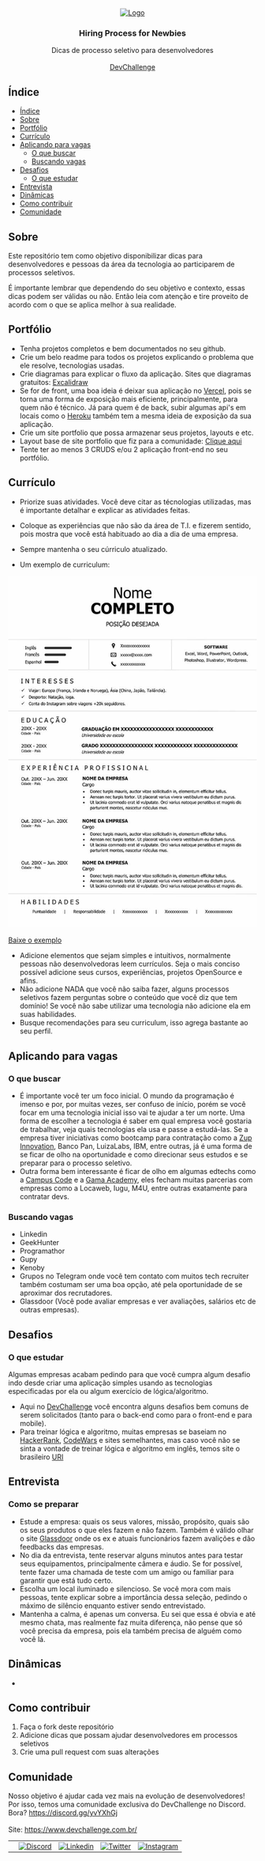 <br />
<p align="center">
    <a href="https://devchallenge.com.br/">
    <img src="https://trello-attachments.s3.amazonaws.com/590fa896d2d25e50583de620/500x500/0bdcc819ea145cb0167619c6d00f2174/D.png" alt="Logo" width="100" height="100">
  </a>
  
  <h3 align="center">Hiring Process for Newbies</h3>

  <p align="center">
    Dicas de processo seletivo para desenvolvedores
       <br />
    <br />
     <a href="https://www.devchallenge.com.br/">DevChallenge</a>
  </p>

## Índice

- [Índice](#índice)
- [Sobre](#sobre)
- [Portfólio](#portfólio)
- [Currículo](#currículo)
- [Aplicando para vagas](#aplicando-para-vagas)
  - [O que buscar](#o-que-buscar)
  - [Buscando vagas](#buscando-vagas)
- [Desafios](#desafios)
  - [O que estudar](#o-que-estudar)
- [Entrevista](#entrevista)
- [Dinâmicas](#dinâmicas)
- [Como contribuir](#como-contribuir)
- [Comunidade](#comunidade)

## Sobre

Este repositório tem como objetivo disponibilizar dicas para desenvolvedores e pessoas da área da tecnologia ao participarem de processos seletivos.

É importante lembrar que dependendo do seu objetivo e contexto, essas dicas podem ser válidas ou não. Então leia com atenção e tire proveito de acordo com o que se aplica melhor à sua realidade.

## Portfólio

- Tenha projetos completos e bem documentados no seu github.
- Crie um belo readme para todos os projetos explicando o problema que ele resolve, tecnologias usadas.
- Crie diagramas para explicar o fluxo da aplicação. Sites que diagramas gratuitos: [Excalidraw](https://excalidraw.com/)
- Se for de front, uma boa ideia é deixar sua aplicação no [Vercel](https://vercel.com/), pois se torna uma forma de exposição mais eficiente, principalmente, para quem não é técnico. Já para quem é de back, subir algumas api's em locais como o [Heroku](https://www.heroku.com/) também tem a mesma ideia de exposição da sua aplicação.
- Crie um site portfolio que possa armazenar seus projetos, layouts e etc.
- Layout base de site portfolio que fiz para a comunidade: [Clique aqui](https://www.figma.com/file/H1AlXQapovT5SwpLWjM0RL/meuSitePortifolio-UI%2FUX?node-id=0%3A1)
- Tente ter ao menos 3 CRUDS e/ou 2 aplicação front-end no seu portfólio.

## Currículo
- Priorize suas atividades. Você deve citar as técnologias utilizadas, mas é importante detalhar e explicar as atividades feitas.
- Coloque as experiências que não são da área de T.I. e fizerem sentido, pois mostra que você está habituado ao dia a dia de uma empresa.
- Sempre mantenha o seu cúrriculo atualizado.

- Um exemplo de curriculum:
<img src="/assets/img/modelo-curriculo.jpg">

[Baixe o exemplo](./assets/docs/84-modelo-curriculo-pronto-word.docx)

- Adicione elementos que sejam simples e intuitivos, normalmente pessoas não desenvolvedoras leem currículos. Seja o mais conciso possível adicione seus cursos, experiências, projetos OpenSource e afins.
- Não adicione NADA que você não saiba fazer, alguns processos seletivos fazem perguntas sobre o conteúdo que você diz que tem domínio! Se você não sabe utilizar uma tecnologia não adicione ela em suas habilidades.
- Busque recomendações para seu curriculum, isso agrega bastante ao seu perfil.

## Aplicando para vagas

### O que buscar

- É importante você ter um foco inicial. O mundo da programação é imenso e por, por muitas vezes, ser confuso de início, porém se você focar em uma tecnologia inicial isso vai te ajudar a ter um norte.
  Uma forma de escolher a tecnologia é saber em qual empresa você gostaria de trabalhar, veja quais tecnologias ela usa e passe a estudá-las. Se a empresa tiver iniciativas como bootcamp para contratação como a [Zup Innovation](https://www.zup.com.br/nossos-programas), Banco Pan, LuizaLabs, IBM, entre outras, já é uma forma de se ficar de olho na oportunidade e como direcionar seus estudos e se preparar para o processo seletivo.
- Outra forma bem interessante é ficar de olho em algumas edtechs como a [Campus Code](https://www.campuscode.com.br/) e a [Gama Academy](https://www.gama.academy/), eles fecham muitas parcerias com empresas como a Locaweb, Iugu, M4U, entre outras exatamente para contratar devs.

### Buscando vagas

- Linkedin
- GeekHunter
- Programathor
- Gupy
- Kenoby
- Grupos no Telegram onde você tem contato com muitos tech recruiter também costumam ser uma boa opção, até pela oportunidade de se aproximar dos recrutadores.
- Glassdoor (Você pode avaliar empresas e ver avaliações, salários etc de outras empresas).


## Desafios

### O que estudar

Algumas empresas acabam pedindo para que você cumpra algum desafio indo desde criar uma aplicação simples usando as tecnologias especificadas por ela ou algum exercício de lógica/algoritmo.

- Aqui no [DevChallenge](https://www.devchallenge.com.br/challenges) você encontra alguns desafios bem comuns de serem solicitados (tanto para o back-end como para o front-end e para mobile).
- Para treinar lógica e algoritmo, muitas empresas se baseiam no [HackerRank](https://hackerrank.com/), [CodeWars](https://www.codewars.com/) e sites semelhantes, mas caso você não se sinta a vontade de treinar lógica e algoritmo em inglês, temos site o brasileiro [URI](https://www.urionlinejudge.com.br/judge/pt/login)

## Entrevista

### Como se preparar
- Estude a empresa: quais os seus valores, missão, propósito, quais são os seus produtos o que eles fazem e não fazem. Também é válido olhar o site [Glassdoor](glassdoor.com.br) onde os ex e atuais funcionários fazem avalições e dão feedbacks das empresas.
- No dia da entrevista, tente reservar alguns minutos antes para testar seus equipamentos, principalmente câmera e áudio. Se for possível, tente fazer uma chamada de teste com um amigo ou familiar para garantir que está tudo certo.
- Escolha um local iluminado e silencioso. Se você mora com mais pessoas, tente explicar sobre a importância dessa seleção, pedindo o máximo de silêncio enquanto estiver sendo entrevistado.
- Mantenha a calma, é apenas um conversa. Eu sei que essa é obvia e até mesmo chata, mas realmente faz muita diferença, não pense que só você precisa da empresa, pois ela também precisa de alguém como você lá.

## Dinâmicas

-

## Como contribuir

1. Faça o fork deste repositório
2. Adicione dicas que possam ajudar desenvolvedores em processos seletivos
3. Crie uma pull request com suas alterações

## Comunidade

Nosso objetivo é ajudar cada vez mais na evolução de desenvolvedores! Por isso, temos uma comunidade exclusiva do DevChallenge no Discord. Bora? https://discord.gg/yvYXhGj <br>
<br>
Site: <https://www.devchallenge.com.br/> <br>

<table style="border-color:transparent">
    <th>
        <td><a href="https://discord.gg/yvYXhGj"><img src="https://cdn3.iconfinder.com/data/icons/discord/64/discord_20-512.png" width="30px" height="30px" alt="Discord">      </a></td>
    <td><a href="https://www.linkedin.com/company/devchallenge/"><img src="https://image.flaticon.com/icons/svg/1384/1384014.svg" width="30px" height="30px"                alt="Linkedin"></a></td>
    <td><a href="https://twitter.com/dev_challenge"><img src="https://cdn3.iconfinder.com/data/icons/picons-social/57/43-twitter-512.png" width="30px" height="30px"        alt="Twitter"></a></td>
    <td><a href="https://www.instagram.com/devchallenge/"><img src="https://cdn4.iconfinder.com/data/icons/picons-social/57/38-instagram-3-512.png" width="30px"            height="30px" alt="Instagram"></a></td>
    </th>
</table>
